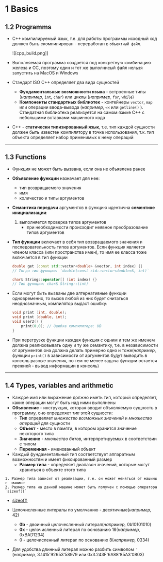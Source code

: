 
# 1 Basics
## 1.2 Programms

- С++ компилируемый язык, т.е. для работы программы исходный код должен быть скомпилирован - переработан в `объектный файл`.
  
  ![[cpp_build.png]]
  
- Выполняемая программа создается под конкретную комбинацию железа и ОС, поэтому один и тот же выполнисый файл нельзя запустить на MacOS и Windows 
- Стандарт ISO C++ определяет два вида сущностей 
	- **Фундаментальные возможности языка** - встроенные типы (*например*, `int`, `char`) или циклы (*например*, `for`, `while`)
	- **Компоненты стандартных библиотек** - контейнеры `vector`, `map` или операции ввода-вывода (*например*, `<<` или `getline()` ). Стандатная библиотека реализуется на самом языке C++ с небольшими вставками машинного кода 
- C++ - **статически типизированный язык**, т.е. тип каждой сущности должен быть известен компилятору в точке использования, т.к. тип объекта определяет набор применимых к нему операций

___
## 1.3 Functions

- Функция не может быть вызвана, если она не объявлена ранее
- **Объявление функции** назначает для нее:
	- тип возвращаемого значения
	- имя
	- количество и типы аргументов
- **Семантика передачи** аргументов в функцию идентична **сементике инициализации**: 
	1. выполняется проверка типов аргументов
	   - при необходимости происходит неявное преобразование типов аргументов 
- **Тип фукнции** включает в себя тип возвращаемого значения и последовательность типов аргументов. Если функция является членом класса (или пространства имен), то имя ее класса тоже включается в тип функции 
  ```cpp
  double get (const std::vector<double> &vector, int index) {} 
  // Тогда тип функции: `double(const std::vector<double>&, int)`
  ```
  
  ```cpp
  char& String::operator[] (int index) {}
  // Тип функции: char& String::(int)
  ```

- Если могут быть вызваны две алтернативные функции одновременно, то вызов любой из них будет считаться неоднозначным, компилятор выдаст ошибку:
  ```cpp
  void print (int, double);
  void print (double, int);
  void user2() {
	  print(0,0); // Ошибка компилятора: UB  
  }
  ```

- При перегрузке функции каждая функция с одним и тем же именем должна реализовывать одну и ту же семантику, т.е. в независимости от аргументов она должна делать примерно одно и тоже(*например*, функции `print()` в зависимости от аргументов будут выводить в консоль разные значения, но тем не менее задача функции остается прежней - вывод информации в консоль)

___
## 1.4 Types, variables and arithmetic 

- Каждое имя или выражение должно иметь тип, который определяет, какие операции могут быть над ними выполнены
- **Объявление** - инструкция, которая вводит объявляемую сущность в программу, оно определяет *тип* этой сущности:
	- **Тип** определяет *множество возможных значений* и *множество операций* для сущности
	- **Объект** - место в памяти, в котором хранится значение некоторого типа 
	- **Значение** - *множество битов*, интерпретируемых в соответствии с типом 
	- **Переменная** - именованный объект
- Каждый фундаментальный тип соответствует аппаратным возможностям и имеет фиксированный размер
	- **Размер типа** - определяет диапазон значений, которые могут храниться в объекте этого типа
```note
1. Размер типа зависит от реализации, т.е. он может меняться от машины r  машине
2. Размер типа на данной машине может быть получен с помощью оператора `sizeof()`
```

- [sizeof()](https://en.cppreference.com/w/cpp/language/sizeof)

- Целочисленные литералы по умолчанию - десятичные(*например,* 42)
	- **0b** - двоичный целочесленный литерал(*например,* 0b10101010)
	- **0x** - целочисленный литерал по основанию 16(*например,* 0xBAD1234)
	- 0  - целочисленный литерал по основанию 8(*например,* 0334)
- Для удобства длинный литерал можно разбить символом `'` 
  (*например,* 3.1415'92653'58979 или 0х3.243F'6А88'85А3'0803)
